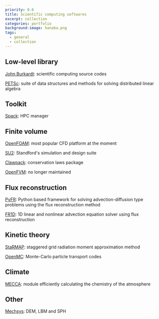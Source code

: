 ```yaml
---
priority: 0.6
title: Scientific computing softwares
excerpt: collection
categories: portfolio
background-image: hanaba.png
tags:
  - general
  - collection
---
```


## Low-level library

[John Burkardt](https://people.sc.fsu.edu/~jburkardt/): scientific computing source codes

[PETSc](https://petsc.org/release/): suite of data structures and methods for solving distributed linear algebra

## Toolkit

[Spack](https://spack.io/): HPC manager

## Finite volume

[OpenFOAM](https://openfoam.org/): most popular CFD platform at the moment

[SU2](https://su2code.github.io/): Standford's simulation and design suite

[Clawpack](https://www.clawpack.org/): conservation laws package

[OpenFVM](http://openfvm.sourceforge.net/): no longer maintained

## Flux reconstruction

[PyFR](http://www.pyfr.org/): Python based framework for solving advection-diffusion type problems using the flux reconstruction method

[FR1D](https://github.com/ronithstanly/1D_Advection-Flux_Reconstruction_Method): 1D linear and nonlinear advection equation solver using flux reconstruction

## Kinetic theory

[StaRMAP](https://www.math.temple.edu/~seibold/research/starmap/): staggered grid radiation moment approximation method

[OpenMC](http://web.mit.edu/smharper/www/): Monte-Carlo particle transport codes

## Climate

[MECCA](http://www.rolf-sander.net/messy/mecca/): module efficiently calculating the chemistry of the atmosphere

## Other

[Mechsys](http://mechsys.nongnu.org): DEM, LBM and SPH
